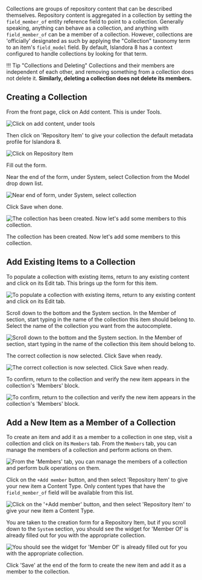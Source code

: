 Collections are groups of repository content that can be described themselves. Repository content is aggregated in a collection by setting the `field_member_of`
entity reference field to point to a collection. Generally speaking, anything can behave as a collection, and anything with `field_member_of` can be a member of a collection.
However, collections are 'officially' designated as such by applying the "Collection" taxonomy term to an item's `field_model` field.  By default, Islandora 8 has a context configured to handle collections by looking for that term.

!!! Tip "Collections and Deleting"
    Collections and their members are
    independent of each other, and removing something from a collection does not delete it.  **Similarly, deleting a
    collection does not delete its members.**

## Creating a Collection

From the front page, click on Add content. This is under Tools.

![Click on add content, under tools](../assets/add-content-collection.jpg)

Then click on 'Repository Item' to give your collection the default metadata profile for Islandora 8.

![Click on Repository Item](../assets/repository-item-collection.jpg)

Fill out the form.

Near the end of the form, under System, select Collection from the Model drop down list.

![Near end of form, under System, select collection](../assets/system-collection.jpg) 

Click Save when done.

![The collection has been created. Now let's add some members to this collection.](../assets/collection-parent-node.jpg)

The collection has been created. Now let's add some members to this collection.

## Add Existing Items to a Collection

To populate a collection with existing items, return to any existing content and click on its Edit tab. This brings up the form for this item.

![To populate a collection with existing items, return to any existing content and click on its Edit tab.](../assets/edit-photo-collection.jpg)

Scroll down to the bottom and the System section. In the Member of section, start typing in the name of the collection this item should belong to. Select the name of the collection 
you want from the autocomplete.

![Scroll down to the bottom and the System section. In the Member of section, start typing in the name of the collection this item should belong to.](../assets/member-of-collection.jpg)

The correct collection is now selected.  Click Save when ready.

![The correct collection is now selected. Click Save when ready.](../assets/member-of-collection-selected.jpg)

To confirm, return to the collection and verify the new item appears in the collection's 'Members' block.

![To confirm, return to the collection and verify the new item appears in the collection's 'Members' block.](../assets/snowfall-collection.jpg)

## Add a New Item as a Member of a Collection

To create an item and add it as a member to a collection in one step, visit a collection and click on its `Members` tab. From the
`Members` tab, you can manage the members of a collection and perform actions on them.

![From the 'Members' tab, you can manage the members of a collection and perform bulk operations on them.](../assets/resource_nodes_children_tab.png)

Click on the `+Add member` button, and then select 'Repository Item' to give your new item a Content Type.  Only content types that
have the `field_member_of` field will be available from this list.

![Click on the '+Add member' button, and then select 'Repository Item' to give your new item a Content Type.](../assets/select-content-type-for-new-member.png)

You are taken to the creation form for a Repository Item, but if you scroll down to the `System` section, you should see the widget
for 'Member Of' is already filled out for you with the appropriate collection.

![You should see the widget for 'Member Of' is already filled out for you with the appropriate collection.](../assets/member-of-collection-selected.jpg)

Click 'Save' at the end of the form to create the new item and add it as a member to the collection.
